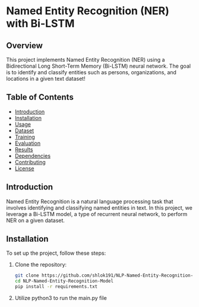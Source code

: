 # Named Entity Recognition (NER) with Bi-LSTM

## Overview

This project implements Named Entity Recognition (NER) using a Bidirectional Long Short-Term Memory (Bi-LSTM) neural network. The goal is to identify and classify entities such as persons, organizations, and locations in a given text dataset!

## Table of Contents

- [Introduction](#introduction)
- [Installation](#installation)
- [Usage](#usage)
- [Dataset](#dataset)
- [Training](#training)
- [Evaluation](#evaluation)
- [Results](#results)
- [Dependencies](#dependencies)
- [Contributing](#contributing)
- [License](#license)

## Introduction

Named Entity Recognition is a natural language processing task that involves identifying and classifying named entities in text. In this project, we leverage a Bi-LSTM model, a type of recurrent neural network, to perform NER on a given dataset.

## Installation

To set up the project, follow these steps:

1. Clone the repository:

   ```bash
   git clone https://github.com/shlok191/NLP-Named-Entity-Recognition-Model
   cd NLP-Named-Entity-Recognition-Model
   pip install -r requirements.txt
   ```
   
2. Utilize python3 to run the main.py file
